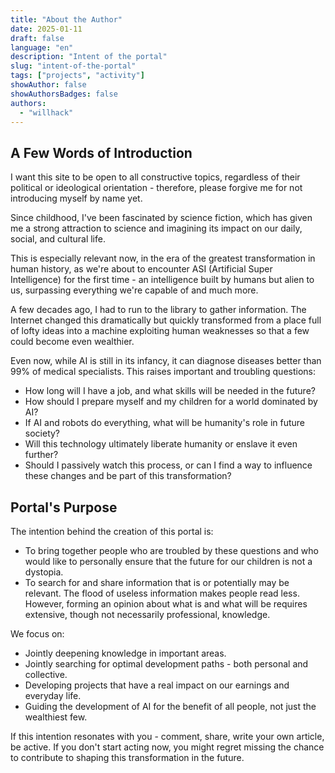 ```yaml
---
title: "About the Author"
date: 2025-01-11
draft: false
language: "en"
description: "Intent of the portal"
slug: "intent-of-the-portal"
tags: ["projects", "activity"]
showAuthor: false
showAuthorsBadges: false
authors:
  - "willhack"
---
```


## A Few Words of Introduction

I want this site to be open to all constructive topics, regardless of their political or ideological orientation - therefore, please forgive me for not introducing myself by name yet.

Since childhood, I've been fascinated by science fiction, which has given me a strong attraction to science and imagining its impact on our daily, social, and cultural life.

This is especially relevant now, in the era of the greatest transformation in human history, as we're about to encounter ASI (Artificial Super Intelligence) for the first time - an intelligence built by humans but alien to us, surpassing everything we're capable of and much more.

A few decades ago, I had to run to the library to gather information. The Internet changed this dramatically but quickly transformed from a place full of lofty ideas into a machine exploiting human weaknesses so that a few could become even wealthier.

Even now, while AI is still in its infancy, it can diagnose diseases better than 99% of medical specialists. This raises important and troubling questions:

* How long will I have a job, and what skills will be needed in the future?
* How should I prepare myself and my children for a world dominated by AI?
* If AI and robots do everything, what will be humanity's role in future society?
* Will this technology ultimately liberate humanity or enslave it even further?
* Should I passively watch this process, or can I find a way to influence these changes and be part of this transformation?

## Portal's Purpose

The intention behind the creation of this portal is:

*   To bring together people who are troubled by these questions and who would like to personally ensure that the future for our children is not a dystopia.
*   To search for and share information that is or potentially may be relevant. The flood of useless information makes people read less. However, forming an opinion about what is and what will be requires extensive, though not necessarily professional, knowledge.

We focus on:

*   Jointly deepening knowledge in important areas.
*   Jointly searching for optimal development paths - both personal and collective.
*   Developing projects that have a real impact on our earnings and everyday life.
*   Guiding the development of AI for the benefit of all people, not just the wealthiest few.

If this intention resonates with you - comment, share, write your own article, be active. If you don't start acting now, you might regret missing the chance to contribute to shaping this transformation in the future.
